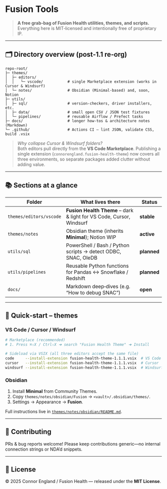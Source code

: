 # Fusion Tools

> **A free grab‑bag of Fusion Health utilities, themes, and scripts.** Everything here is MIT‑licensed and intentionally free of proprietary IP.

---

## 🗂️ Directory overview (post‑1.1 re‑org)

```
repo‑root/
├─ themes/
│  ├─ editors/
│  │   └─ vscode/           # single Marketplace extension (works in Cursor & Windsurf)
│  └─ notes/                # Obsidian (Minimal‑based) and, soon, Notion
├─ utils/
│  ├─ sql/                  # version‑checkers, driver installers, etc.
│  ├─ data/                 # small open CSV / JSON test fixtures
│  └─ pipelines/            # reusable Airflow / Prefect tasks
├─ docs/                    # longer how‑tos & architecture notes (Markdown)
└─ .github/                 # Actions CI – lint JSON, validate CSS, build .vsix
```

> *Why collapse Cursor & Windsurf folders?*\
> Both editors pull directly from the **VS Code Marketplace**. Publishing a single extension (`connorengland.fusion-health-theme`) now covers all three environments, so separate packages added clutter without adding value.

---

## 📚 Sections at a glance

| Folder                  | What lives there                                                     | Status      |
| ----------------------- | -------------------------------------------------------------------- | ----------- |
| `themes/editors/vscode` | **Fusion Health Theme** – dark & light for VS Code, Cursor, Windsurf | **stable**  |
| `themes/notes`          | Obsidian theme (inherits **Minimal**); Notion WIP                    | **active**  |
| `utils/sql`             | PowerShell / Bash / Python scripts → detect ODBC, SNAC, OleDB        | **planned** |
| `utils/pipelines`       | Reusable Python functions for Pandas ↔ Snowflake / Redshift          | **planned** |
| `docs/`                 | Markdown deep‑dives (e.g. “How to debug SNAC”)                       | **open**    |

---

## 🎨 Quick‑start – themes

### VS Code / Cursor / Windsurf

```bash
# Marketplace (recommended)
# 1. Press ⌘⇧X / Ctrl⇧X ➜ search "Fusion Health Theme" ➜ Install

# Sideload via VSIX (all three editors accept the same file)
code     --install-extension fusion-health-theme-1.1.1.vsix  # VS Code
cursor   --install-extension fusion-health-theme-1.1.1.vsix  # Cursor
windsurf --install-extension fusion-health-theme-1.1.1.vsix  # Windsurf
```

### Obsidian

1. Install **Minimal** from Community Themes.
2. Copy `themes/notes/obsidian/Fusion` → `<vault>/.obsidian/themes/`.
3. Settings → Appearance → **Fusion**.

Full instructions live in [`themes/notes/obsidian/README.md`](themes/notes/obsidian/README.md).

---

## 🤝 Contributing

PRs & bug reports welcome! Please keep contributions generic—no internal connection strings or NDA’d snippets.

---

## 🪪 License

© 2025 Connor England / Fusion Health — released under the **MIT License**.

